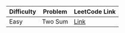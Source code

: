 | Difficulty | Problem | LeetCode Link |
|------------|---------|----------------|
| Easy | Two Sum | [Link](https://leetcode.com/problems/) |
